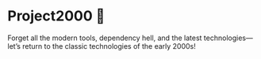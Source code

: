 # Project2000 🎉

Forget all the modern tools, dependency hell, and the latest technologies—let’s return to the classic technologies of the early 2000s!
